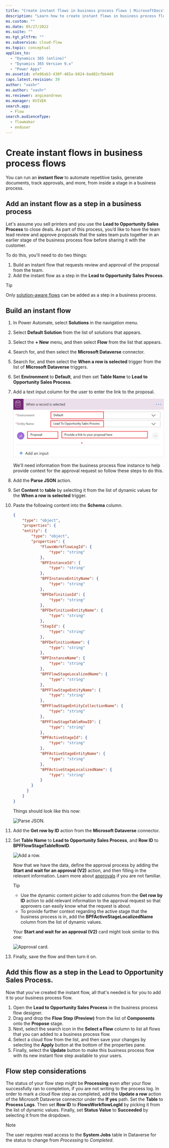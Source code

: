 ```yaml
---
title: "Create instant flows in business process flows | MicrosoftDocs"
description: "Learn how to create instant flows in business process flows"
ms.custom: ""
ms.date: 05/27/2022
ms.suite: ""
ms.tgt_pltfrm: ""
ms.subservice: cloud-flow
ms.topic: conceptual
applies_to: 
  - "Dynamics 365 (online)"
  - "Dynamics 365 Version 9.x"
  - "Power Apps"
ms.assetid: efe86ab3-430f-485a-b924-6ed82cfbb449
caps.latest.revision: 39
author: "vashr"
ms.author: "vashr"
ms.reviewer: angieandrews
ms.manager: KVIVEK
search.app: 
  - Flow
search.audienceType: 
  - flowmaker
  - enduser
---
```


# Create instant flows in business process flows

You can run an **instant flow** to automate repetitive tasks, generate documents, track approvals, and more, from inside a stage in a business process.

## Add an instant flow as a step in a business process

Let's assume you sell printers and you use the **Lead to Opportunity Sales Process** to close deals. As part of this process, you’d like to have the team lead review and approve proposals that the sales team puts together in an earlier stage of the business process flow before sharing it with the customer.

To do this, you'll need to do two things:
1. Build an instant flow that requests review and approval of the proposal from the team.
1. Add the instant flow as a step in the **Lead to Opportunity Sales Process**.

> [!TIP]
> Only [solution-aware flows](./overview-solution-flows.md) can be added as a step in a business process. 

## Build an instant flow

1. In Power Automate, select **Solutions** in the navigation menu.
1. Select **Default Solution** from the list of solutions that appears. 
1. Select the **+ New** menu, and then select **Flow** from the list that appears.
1. Search for, and then select the **Microsoft Dataverse** connector.
1. Search for, and then select the **When a row is selected** trigger from the list of **Microsoft Dataverse** triggers.
1. Set **Environment** to **Default**, and then set **Table Name** to **Lead to Opportunity Sales Process**.
1. Add a text input column for the user to enter the link to the proposal.

   ![Instant flow trigger.](media/instant-flow-trigger.png "Instant flow trigger")

   We'll need information from the business process flow instance to help provide context for the approval request so follow these steps to do this.

1. Add the **Parse JSON** action. 
1. Set **Content** to **table** by selecting it from the list of dynamic values for the **When a row is selected** trigger.
1. Paste the following content into the **Schema** column.

    ```json
    {
        "type": "object",
        "properties": {
        "entity": {
            "type": "object",
            "properties": {
                "FlowsWorkflowLogId": {
                    "type": "string"
                },
                "BPFInstanceId": {
                    "type": "string"
                },
                "BPFInstanceEntityName": {
                    "type": "string"
                },
                "BPFDefinitionId": {
                    "type": "string"
                },
                "BPFDefinitionEntityName": {
                    "type": "string"
                },
                "StepId": {
                    "type": "string"
                },
                "BPFDefinitionName": {
                    "type": "string"
                },
                "BPFInstanceName": {
                    "type": "string"
                },
                "BPFFlowStageLocalizedName": {
                    "type": "string"
                },
                "BPFFlowStageEntityName": {
                    "type": "string"
                },
                "BPFFlowStageEntityCollectionName": {
                    "type": "string"
                },
                "BPFFlowStageTableRowID": {
                    "type": "string"
                },
                "BPFActiveStageId": {
                    "type": "string"
                },
                "BPFActiveStageEntityName": {
                    "type": "string"
                },
                "BPFActiveStageLocalizedName": {
                    "type": "string"
                }
            }
          }
        }
   }
   ```

   Things should look like this now:

   ![Parse JSON.](media/instant-flow-json-date.png "Parse JSON")

  1. Add the **Get row by ID** action from the **Microsoft Dataverse** connector.
  1. Set **Table Name** to **Lead to Opportunity Sales Process**, and **Row ID** to **BPFFlowStageTableRowID**.

     ![Add a row.](media/instant-flow-add-record.png)

     Now that we have the data, define the approval process by adding the **Start and wait for an approval (V2)** action, and then filling in the relevant information. Learn more about [approvals]( sequential-modern-approvals.md) if you are not familiar.

     > [!TIP]
     > - Use the dynamic content picker to add columns from the **Get row by ID** action to add relevant information to the approval request so that approvers can easily know what the request is about. 
     > - To provide further context regarding the active stage that the business process is in, add the **BPFActiveStageLocalizedName** column from the list of dynamic values.

     Your **Start and wait for an approval (V2)** card might look similar to this one:

      ![Approval card.](media/instant-flow-add-approval-action.png)

1. Finally, save the flow and then turn it on.

## Add this flow as a step in the Lead to Opportunity Sales Process.

Now that you've created the instant flow, all that's needed is for you to add it to your business process flow. 

1. Open the **Lead to Opportunity Sales Process** in the business process flow designer. 
1. Drag and drop the **Flow Step (Preview)** from the list of **Components** onto the **Propose** stage.
1. Next, select the search icon in the **Select a Flow** column to list all flows that you can added to a business process flow.
1. Select a cloud flow from the list, and then save your changes by selecting the **Apply** button at the bottom of the properties pane.
1. Finally, select the **Update** button to make this business process flow with its new instant flow step available to your users.

## Flow step considerations
The status of your flow step might be **Processing** even after your flow successfully ran to completion, if you are not writing to the process log. In order to mark a cloud flow step as completed, add the **Update a row** action of the Microsoft Dataverse connector under the **If yes** path. Set the **Table** to **Process Logs**. Then set **Row ID** to **FlowsWorkflowLogId** by picking it from the list of dynamic values. Finally, set **Status Value** to **Succeeded** by selecting it from the dropdown. 

>[!NOTE]
>The user requires read access to the **System Jobs** table in Dataverse for the status to change from *Processing* to *Completed*.

